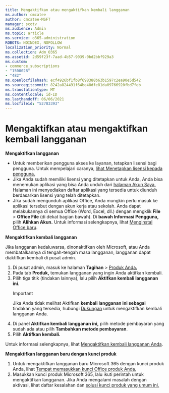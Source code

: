 ```yaml
---
title: Mengaktifkan atau mengaktifkan kembali langganan
ms.author: cmcatee
author: cmcatee-MSFT
manager: scotv
ms.audience: Admin
ms.topic: article
ms.service: o365-administration
ROBOTS: NOINDEX, NOFOLLOW
localization_priority: Normal
ms.collection: Adm_O365
ms.assetid: 2d59f23f-7aad-4b57-9039-0bd2bbf929a3
ms.custom:
- commerce_subscriptions
- "1500028"
- "482"
ms.openlocfilehash: ecf4926bf1fb8f698388b63b1597c2ea90e5d542
ms.sourcegitcommit: 8242a824491f64be48dfe81da09766920fbd7feb
ms.translationtype: MT
ms.contentlocale: id-ID
ms.lasthandoff: 06/06/2021
ms.locfileid: "52783393"
---
```

# <a name="activate-or-reactivate-a-subscription"></a>Mengaktifkan atau mengaktifkan kembali langganan

**Mengaktifkan langganan**

- Untuk memberikan pengguna akses ke layanan, tetapkan lisensi bagi pengguna. Untuk mempelajari caranya, [lihat Menetapkan lisensi kepada pengguna.](/microsoft-365/admin/manage/assign-licenses-to-users)
- Jika Anda sudah memiliki lisensi yang ditetapkan untuk Anda, Anda bisa menemukan aplikasi yang bisa Anda unduh dari [halaman Akun Saya.](https://portal.office.com/account/#installs) Halaman ini menyediakan daftar aplikasi yang tersedia untuk diunduh berdasarkan lisensi yang telah ditetapkan.
- Jika sudah mengunduh aplikasi Office, Anda mungkin perlu masuk ke aplikasi tersebut dengan akun kerja atau sekolah. Anda dapat melakukannya di semua Office (Word, Excel, dll.) dengan mengklik **File**  >  **Office File** (di dekat bagian bawah). Di **bawah Informasi Pengguna,** pilih **Alihkan Akun.** Untuk informasi selengkapnya, lihat [Menginstal Office baru](/microsoft-365/admin/setup/install-applications).

**Mengaktifkan kembali langganan**

Jika langganan kedaluwarsa, dinonaktifkan oleh Microsoft, atau Anda membatalkannya di tengah-tengah masa langganan, langganan dapat diaktifkan kembali di pusat admin.
  
1. Di pusat admin, masuk ke halaman **Tagihan**  >  [Produk Anda.](https://go.microsoft.com/fwlink/p/?linkid=842054)
2. Pada tab **Produk,** temukan langganan yang ingin Anda aktifkan kembali.
3. Pilih tiga titik (tindakan lainnya), lalu pilih **Aktifkan kembali langganan ini**.
    > [!IMPORTANT]
    > Jika Anda tidak melihat Aktifkan **kembali langganan ini sebagai** tindakan yang tersedia, hubungi [Dukungan](https://go.microsoft.com/fwlink/p/?linkid=518322) untuk mengaktifkan kembali langganan Anda.
4. Di panel **Aktifkan kembali langganan ini,** pilih metode pembayaran yang sudah ada atau pilih **Tambahkan metode pembayaran**.
5. Pilih **Aktifkan kembali.**

Untuk informasi selengkapnya, lihat [Mengaktifkan kembali langganan Anda](/microsoft-365/commerce/subscriptions/reactivate-your-subscription).

**Mengaktifkan langganan baru dengan kunci produk**

1. Untuk mengaktifkan langganan baru Microsoft 365 dengan kunci produk Anda, lihat [Tempat memasukkan kunci Office produk Anda.](https://support.office.com/article/where-to-enter-your-office-product-key-0a82e5ae-739e-4b92-a6f4-2ec780c185db)
2. Masukkan kunci produk Microsoft 365, lalu ikuti perintah untuk mengaktifkan langganan. Jika Anda mengalami masalah dengan aktivasi, lihat daftar kesalahan dan [solusi kunci produk yang umum ini.](/microsoft-365/commerce/product-key-errors-and-solutions)